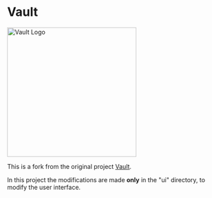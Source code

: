 # Vault


<img width="300" alt="Vault Logo" src="https://github.com/hashicorp/vault/blob/f22d202cde2018f9455dec755118a9b84586e082/Vault_PrimaryLogo_Black.png">


This is a fork from the original project [Vault](https://github.com/hashicorp/vault).

In this project the modifications are made **only** in the "ui" directory, to modify the user interface.
